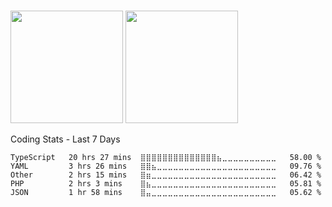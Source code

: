 #
<p>
<img src="https://github-readme-stats.vercel.app/api?username=jos3duardo&count_private=true&show_icons=true&theme=gruvbox" height="180em"/>
<img src="https://github-readme-stats.vercel.app/api/top-langs/?username=jos3duardo&show_icons=true&layout=compact&theme=gruvbox&langs_count=8&count_private=true " height="180em"/>
</p>

Coding Stats - Last 7 Days
<!--START_SECTION:waka-->
```text
TypeScript   20 hrs 27 mins  ⣿⣿⣿⣿⣿⣿⣿⣿⣿⣿⣿⣿⣿⣿⣦⣀⣀⣀⣀⣀⣀⣀⣀⣀⣀   58.00 % 
YAML         3 hrs 26 mins   ⣿⣿⣦⣀⣀⣀⣀⣀⣀⣀⣀⣀⣀⣀⣀⣀⣀⣀⣀⣀⣀⣀⣀⣀⣀   09.76 % 
Other        2 hrs 15 mins   ⣿⣶⣀⣀⣀⣀⣀⣀⣀⣀⣀⣀⣀⣀⣀⣀⣀⣀⣀⣀⣀⣀⣀⣀⣀   06.42 % 
PHP          2 hrs 3 mins    ⣿⣦⣀⣀⣀⣀⣀⣀⣀⣀⣀⣀⣀⣀⣀⣀⣀⣀⣀⣀⣀⣀⣀⣀⣀   05.81 % 
JSON         1 hr 58 mins    ⣿⣤⣀⣀⣀⣀⣀⣀⣀⣀⣀⣀⣀⣀⣀⣀⣀⣀⣀⣀⣀⣀⣀⣀⣀   05.62 % 
```
<!--END_SECTION:waka-->

